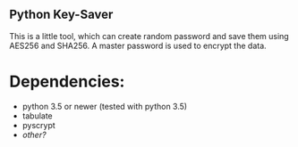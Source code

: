 ## Python Key-Saver
This is a little tool, which can create random password and save them using AES256 and SHA256.
A master password is used to encrypt the data.

# Dependencies:
* python 3.5 or newer (tested with python 3.5)
* tabulate
* pyscrypt
* _other?_
